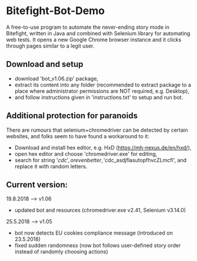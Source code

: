 # Bitefight-Bot-Demo
A free-to-use program to automate the never-ending story mode in Bitefight, written in Java and combined with Selenium library for automating web tests.
It opens a new Google Chrome browser instance and it clicks through pages similar to a legit user.

## Download and setup
- download 'bot_v1.06.zip' package, 
- extract its content into any folder (recommended to extract package to a place where administrator permissions are NOT required, e.g. Desktop), 
- and follow instructions given in 'instructions.txt' to setup and run bot.

## Additional protection for paranoids
There are rumours that selenium+chromedriver can be detected by certain websites, and folks seem to have found a workaround to it:
- Download and install hex editor, e.g. HxD (https://mh-nexus.de/en/hxd/),
- open hex editor and choose 'chromedriver.exe' for editing,
- search for string '$cdc', or even better, '$cdc_asdjflasutopfhvcZLmcfl', and replace it with random letters.

## Current version:
19.8.2018 --> v1.06
* updated bot and resources (chromedriver.exe v2.41, Selenium v3.14.0)

25.5.2018 --> v1.05
* bot now detects EU cookies compliance message (introduced on 23.5.2018)
* fixed sudden randomness (now bot follows user-defined story order instead of randomly choosing actions)
